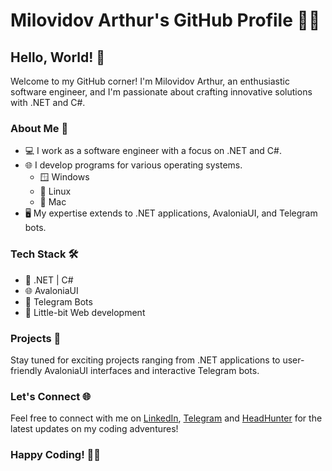 # Milovidov Arthur's GitHub Profile 👨‍💻

## Hello, World! 👋

Welcome to my GitHub corner! I'm Milovidov Arthur, an enthusiastic software engineer, and I'm passionate about crafting innovative solutions with .NET and C#.

### About Me 🚀

- 💻 I work as a software engineer with a focus on .NET and C#.
- 🌐 I develop programs for various operating systems.
  - 🪟 Windows
  - 🐧 Linux
  - 🍏 Mac
- 🖥️ My expertise extends to .NET applications, AvaloniaUI, and Telegram bots.

### Tech Stack 🛠️

- 🚀 .NET | C#
- 🌐 AvaloniaUI
- 🤖 Telegram Bots
- 🤌 Little-bit Web development

### Projects 🚧

Stay tuned for exciting projects ranging from .NET applications to user-friendly AvaloniaUI interfaces and interactive Telegram bots.

### Let's Connect 🌐

Feel free to connect with me on [LinkedIn](https://www.linkedin.com/in/artur-milovidov-260815204/), [Telegram](https://t.me/ArturKaktus) and [HeadHunter](https://tyumen.hh.ru/resume/1266b750ff09569eb80039ed1f344f5643717a) for the latest updates on my coding adventures!

### Happy Coding! 🚀✨

<!--
**ArturKaktus/ArturKaktus** is a ✨ _special_ ✨ repository because its `README.md` (this file) appears on your GitHub profile.

Here are some ideas to get you started:

- 🔭 I’m currently working on ...
- 🌱 I’m currently learning ...
- 👯 I’m looking to collaborate on ...
- 🤔 I’m looking for help with ...
- 💬 Ask me about ...
- 📫 How to reach me: ...
- 😄 Pronouns: ...
- ⚡ Fun fact: ...
-->
